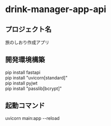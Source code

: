 # drink-manager-app-api

## プロジェクト名
旅のしおり作成アプリ

## 開発環境構築
pip install fastapi  
pip install "uvicorn[standard]"  
pip install pyjwt  
pip install "passlib[bcrypt]"

## 起動コマンド
uvicorn main:app --reload
